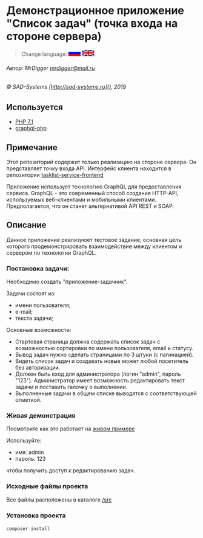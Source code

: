 # Демонстрационное приложение "Список задач" (точка входа на стороне сервера)

> Change language: [![Русский](docs/assets/images/ru.gif)](README.ru.md) [![English](docs/assets/images/en.gif)](README.md)

###### Автор: MrDigger <mrdigger@mail.ru>
###### © SAD-Systems [http://sad-systems.ru](), 2019

## Используется

  * [PHP 7.1](https://www.php.net)
  * [graphql-php](https://webonyx.github.io/graphql-php/)
    
## Примечание

Этот репозиторий содержит только реализацию на стороне сервера.
Он представляет точку входа API.
Интерфейс клиента находится в репозитории [tasklist-service-frontend](https://github.com/sad-systems/example-tasklist-service-frontend)
 
Приложение использует технологию GraphQL для предоставления сервиса.
GraphQL - это современный способ создания HTTP-API, используемых веб-клиентами и мобильными клиентами.
Предполагается, что он станет альтернативой API REST и SOAP.
    
## Описание

Данное приложение реализуюет тестовое задание, основная цель которого продемонстрировать
взаимодействие между клиентом и сервером по технологии GraphQL. 

### Постановка задачи:

Необходимо создать "приложение-задачник".

Задачи состоят из:
- имени пользователя;
- е-mail;
- текста задачи;

Основные возможности:
- Стартовая страница должна содержать список задач с возможностью сортировки по имени пользователя, email и статусу. 
- Вывод задач нужно сделать страницами по 3 штуки (с пагинацией). 
- Видеть список задач и создавать новые может любой посетитель без авторизации.
- Должен быть вход для администратора (логин "admin", пароль "123"). 
Администратор имеет возможность редактировать текст задачи и поставить галочку о выполнении. 
- Выполненные задачи в общем списке выводятся с соответствующей отметкой.

### Живая демонстрация

Посмотрите как это работает на [живом примере](http://tasklist.frontend.examples.sad-systems.ru/)
  
Используйте:
   
  * имя: admin
  * пароль: 123
     
чтобы получить доступ к редактированию задач.
 
### Исходные файлы проекта

  Все файлы расположены в каталоге [/src](./src)

### Установка проекта

```
composer install
```
